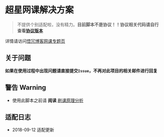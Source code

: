 # 超星网课解决方案

> 不提供个别适配啦，没有精力。**目前脚本不是协议！！协议相关代码请自行查看[协议版本](https://github.com/jokin1999/chaoxing-solution/tree/a6af3423d2820e1ed98725446af70ff36de7857f)**

详情请访问[悟冗博客网课专题页](https://wr.twocola.com/2018/08/01/web-lessons.html)

## 关于问题

**如果在使用过程中出现问题请直接提交`Issue`，不再对此项目的相关邮件进行回复**

## 警告 Warning

- 使用此脚本之前请 **阅读** [刷课原理分析](https://jokin1999.github.io/chaoxing-solution/ylfx.html)

## 适配日志

- 2018-09-12 适配更新

